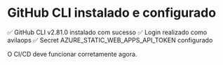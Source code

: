 # GitHub CLI instalado e configurado

✅ GitHub CLI v2.81.0 instalado com sucesso
✅ Login realizado como avilaops
✅ Secret AZURE_STATIC_WEB_APPS_API_TOKEN configurado

O CI/CD deve funcionar corretamente agora.